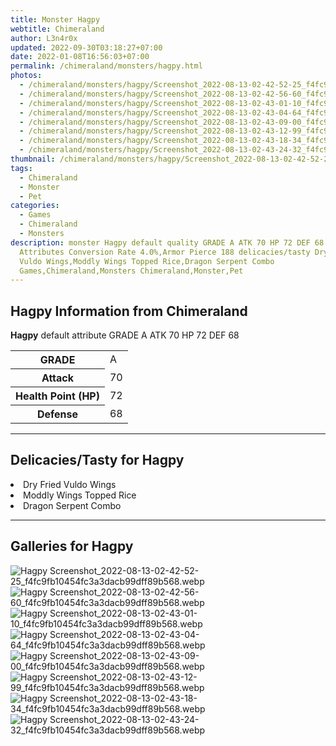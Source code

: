 ```yaml
---
title: Monster Hagpy
webtitle: Chimeraland
author: L3n4r0x
updated: 2022-09-30T03:18:27+07:00
date: 2022-01-08T16:56:03+07:00
permalink: /chimeraland/monsters/hagpy.html
photos:
  - /chimeraland/monsters/hagpy/Screenshot_2022-08-13-02-42-52-25_f4fc9fb10454fc3a3dacb99dff89b568.webp
  - /chimeraland/monsters/hagpy/Screenshot_2022-08-13-02-42-56-60_f4fc9fb10454fc3a3dacb99dff89b568.webp
  - /chimeraland/monsters/hagpy/Screenshot_2022-08-13-02-43-01-10_f4fc9fb10454fc3a3dacb99dff89b568.webp
  - /chimeraland/monsters/hagpy/Screenshot_2022-08-13-02-43-04-64_f4fc9fb10454fc3a3dacb99dff89b568.webp
  - /chimeraland/monsters/hagpy/Screenshot_2022-08-13-02-43-09-00_f4fc9fb10454fc3a3dacb99dff89b568.webp
  - /chimeraland/monsters/hagpy/Screenshot_2022-08-13-02-43-12-99_f4fc9fb10454fc3a3dacb99dff89b568.webp
  - /chimeraland/monsters/hagpy/Screenshot_2022-08-13-02-43-18-34_f4fc9fb10454fc3a3dacb99dff89b568.webp
  - /chimeraland/monsters/hagpy/Screenshot_2022-08-13-02-43-24-32_f4fc9fb10454fc3a3dacb99dff89b568.webp
thumbnail: /chimeraland/monsters/hagpy/Screenshot_2022-08-13-02-42-52-25_f4fc9fb10454fc3a3dacb99dff89b568.webp
tags:
  - Chimeraland
  - Monster
  - Pet
categories:
  - Games
  - Chimeraland
  - Monsters
description: monster Hagpy default quality GRADE A ATK 70 HP 72 DEF 68
  Attributes Conversion Rate 4.0%,Armor Pierce 188 delicacies/tasty Dry Fried
  Vuldo Wings,Moddly Wings Topped Rice,Dragon Serpent Combo
  Games,Chimeraland,Monsters Chimeraland,Monster,Pet
---
```


<section id="bootstrap-wrapper"><link rel="stylesheet" href="https://rawcdn.githack.com/dimaslanjaka/Web-Manajemen/0c3b5aa1813bd4abcd2c11bf3e37928b15c28664/css/bootstrap-5-3-0-alpha3-wrapper.css"/><h2 id="attribute">Hagpy Information from Chimeraland</h2><p><b>Hagpy</b> default attribute GRADE A ATK 70 HP 72 DEF 68<table><tr><th>GRADE</th><td>A</td></tr><tr><th>Attack</th><td>70</td></tr><tr><th>Health Point (HP)</th><td>72</td></tr><tr><th>Defense</th><td>68</td></tr></table></p><hr/><h2 id="delicacies">Delicacies/Tasty for Hagpy</h2><div class="text-white bg-dark"><li class="d-flex justify-content-between">Dry Fried Vuldo Wings </li><li class="d-flex justify-content-between">Moddly Wings Topped Rice </li><li class="d-flex justify-content-between">Dragon Serpent Combo </li></div><hr/><div id="gallery"><h2>Galleries for Hagpy</h2><div class="row"><div class="col-lg-6 col-12"><img src="/chimeraland/monsters/hagpy/Screenshot_2022-08-13-02-42-52-25_f4fc9fb10454fc3a3dacb99dff89b568.webp" alt="Hagpy Screenshot_2022-08-13-02-42-52-25_f4fc9fb10454fc3a3dacb99dff89b568.webp"/></div><div class="col-lg-6 col-12"><img src="/chimeraland/monsters/hagpy/Screenshot_2022-08-13-02-42-56-60_f4fc9fb10454fc3a3dacb99dff89b568.webp" alt="Hagpy Screenshot_2022-08-13-02-42-56-60_f4fc9fb10454fc3a3dacb99dff89b568.webp"/></div><div class="col-lg-6 col-12"><img src="/chimeraland/monsters/hagpy/Screenshot_2022-08-13-02-43-01-10_f4fc9fb10454fc3a3dacb99dff89b568.webp" alt="Hagpy Screenshot_2022-08-13-02-43-01-10_f4fc9fb10454fc3a3dacb99dff89b568.webp"/></div><div class="col-lg-6 col-12"><img src="/chimeraland/monsters/hagpy/Screenshot_2022-08-13-02-43-04-64_f4fc9fb10454fc3a3dacb99dff89b568.webp" alt="Hagpy Screenshot_2022-08-13-02-43-04-64_f4fc9fb10454fc3a3dacb99dff89b568.webp"/></div><div class="col-lg-6 col-12"><img src="/chimeraland/monsters/hagpy/Screenshot_2022-08-13-02-43-09-00_f4fc9fb10454fc3a3dacb99dff89b568.webp" alt="Hagpy Screenshot_2022-08-13-02-43-09-00_f4fc9fb10454fc3a3dacb99dff89b568.webp"/></div><div class="col-lg-6 col-12"><img src="/chimeraland/monsters/hagpy/Screenshot_2022-08-13-02-43-12-99_f4fc9fb10454fc3a3dacb99dff89b568.webp" alt="Hagpy Screenshot_2022-08-13-02-43-12-99_f4fc9fb10454fc3a3dacb99dff89b568.webp"/></div><div class="col-lg-6 col-12"><img src="/chimeraland/monsters/hagpy/Screenshot_2022-08-13-02-43-18-34_f4fc9fb10454fc3a3dacb99dff89b568.webp" alt="Hagpy Screenshot_2022-08-13-02-43-18-34_f4fc9fb10454fc3a3dacb99dff89b568.webp"/></div><div class="col-lg-6 col-12"><img src="/chimeraland/monsters/hagpy/Screenshot_2022-08-13-02-43-24-32_f4fc9fb10454fc3a3dacb99dff89b568.webp" alt="Hagpy Screenshot_2022-08-13-02-43-24-32_f4fc9fb10454fc3a3dacb99dff89b568.webp"/></div></div></div></section>